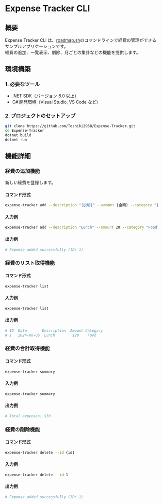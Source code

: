 # Expense Tracker CLI 

## 概要  
Expense Tracker CLI は、[roadmap.sh](https://roadmap.sh/projects/expense-tracker)のコマンドラインで経費の管理ができるサンプルアプリケーションです。  
経費の追加、一覧表示、削除、月ごとの集計などの機能を提供します。  

## 環境構築  

### 1. 必要なツール  
- .NET SDK（バージョン 8.0 以上）  
- C# 開発環境（Visual Studio, VS Code など）  

### 2. プロジェクトのセットアップ  
```sh
git clone https://github.com/Toshiki2968/Expense-Tracker.git
cd Expense-Tracker
dotnet build
dotnet run
```

## 機能詳細
### 経費の追加機能

新しい経費を登録します。  

#### コマンド形式  
```sh
expense-tracker add --description "{説明}" --amount {金額} --category "{カテゴリ}"
```

#### 入力例
```sh
expense-tracker add --description "Lunch" --amount 20 --category "Food"
```
#### 出力例
```sh
# Expense added successfully (ID: 1)
```

### 経費のリスト取得機能
#### コマンド形式
```sh
expense-tracker list
```

#### 入力例
```sh
expense-tracker list
```
#### 出力例
```sh
# ID  Date       Description  Amount Category
# 1   2024-08-06  Lunch        $20    Food
```

### 経費の合計取得機能
#### コマンド形式  
```sh
expense-tracker summary
```

#### 入力例
```sh
expense-tracker summary
```
#### 出力例
```sh
# Total expenses: $30
```

### 経費の削除機能
#### コマンド形式
```sh
expense-tracker delete --id {id}
```

#### 入力例
```sh
expense-tracker delete --id 1
```
#### 出力例
```sh
# Expense added successfully (ID: 1)
```
